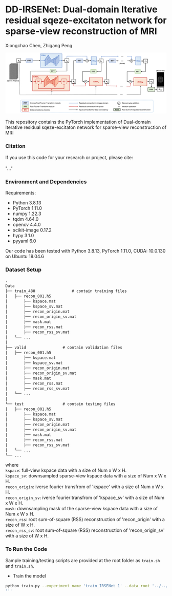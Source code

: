 # DD-IRSENet: Dual-domain Iterative residual sqeze-excitaton network for sparse-view reconstruction of MRI

Xiongchao Chen, Zhigang Peng

![image](IMAGE/IRSENet.png)

This repository contains the PyTorch implementation of Dual-domain Iterative residual sqeze-excitaton network for sparse-view reconstruction of MRI

### Citation
If you use this code for your research or project, please cite: \
\
"..."

 ### Environment and Dependencies
 Requirements:
 * Python 3.8.13
 * PyTorch 1.11.0
 * numpy 1.22.3
 * tqdm 4.64.0
 * opencv 4.4.0
 * scikit-image 0.17.2
 * hypy 3.1.0
 * pyyaml 6.0

Our code has been tested with Python 3.8.13, PyTorch 1.11.0, CUDA: 10.0.130 on Ubuntu 18.04.6 

### Dataset Setup
    .
    Data
    ├── train_480                # contain training files
    |   ├── recon_001.h5
    |       ├── kspace.mat  
    |       ├── kspace_sv.mat
    |       ├── recon_origin.mat
    |       ├── recon_origin_sv.mat
    |       ├── mask.mat
    |       ├── recon_rss.mat
    |       ├── recon_rss_sv.mat
    |   └── ...  
    |
    ├── valid                # contain validation files
    |   ├── recon_001.h5
    |       ├── kspace.mat  
    |       ├── kspace_sv.mat
    |       ├── recon_origin.mat
    |       ├── recon_origin_sv.mat
    |       ├── mask.mat
    |       ├── recon_rss.mat
    |       ├── recon_rss_sv.mat
    |   └── ... 
    |
    └── test                 # contain testing files
    |   ├── recon_001.h5
    |       ├── kspace.mat  
    |       ├── kspace_sv.mat
    |       ├── recon_origin.mat
    |       ├── recon_origin_sv.mat
    |       ├── mask.mat
    |       ├── recon_rss.mat
    |       ├── recon_rss_sv.mat
    |   └── ... 
    └── ...  
 
 where \
`kspace`: full-view kspace data with a size of Num x W x H. \
`kspace_sv`: downsampled sparse-view kspace data with a size of Num x W x H. \
`recon_origin`: iverse fourier transfrom of 'kspace' with a size of Num x W x H. \
`recon_origin_sv`: iverse fourier transfrom of 'kspace_sv' with a size of Num x W x H. \
`mask`: downsampling mask of the sparse-view kspace data with a size of Num x W x H. \
`recon_rss`: root sum-of-square (RSS) reconstruction of 'recon_origin' with a size of W x H. \
`recon_rss_sv`: root sum-of-square (RSS) reconstruction of 'recon_origin_sv' with a size of W x H. 

### To Run the Code
Sample training/testing scripts are provided at the root folder as `train.sh` and `train.sh`.

- Train the model 
```bash
python train.py --experiment_name 'train_IRSENet_1' --data_root '../../Data/Data_ArrangeRecon/' --model_type 'model_cnn' --net_G 'DuRDN' --norm 'BN' --n_filters 16 --growth_rate 16 
'''













 
 
